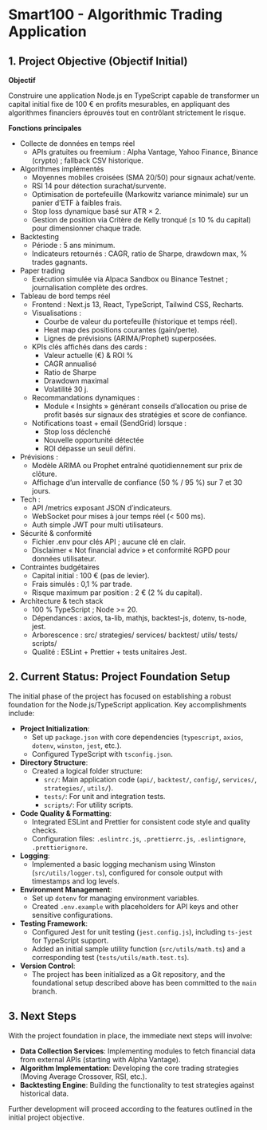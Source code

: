 # Smart100 - Algorithmic Trading Application

## 1. Project Objective (Objectif Initial)

**Objectif**

Construire une application Node.js en TypeScript capable de transformer un capital initial fixe de 100 € en profits mesurables, en appliquant des algorithmes financiers éprouvés tout en contrôlant strictement le risque.

**Fonctions principales**

*   Collecte de données en temps réel
    *   APIs gratuites ou freemium : Alpha Vantage, Yahoo Finance, Binance (crypto) ; fallback CSV historique.
*   Algorithmes implémentés
    *   Moyennes mobiles croisées (SMA 20/50) pour signaux achat/vente.
    *   RSI 14 pour détection surachat/survente.
    *   Optimisation de portefeuille (Markowitz variance minimale) sur un panier d’ETF à faibles frais.
    *   Stop loss dynamique basé sur ATR × 2.
    *   Gestion de position via Critère de Kelly tronqué (≤ 10 % du capital) pour dimensionner chaque trade.
*   Backtesting
    *   Période : 5 ans minimum.
    *   Indicateurs retournés : CAGR, ratio de Sharpe, drawdown max, % trades gagnants.
*   Paper trading
    *   Exécution simulée via Alpaca Sandbox ou Binance Testnet ; journalisation complète des ordres.
*   Tableau de bord temps réel
    *   Frontend : Next.js 13, React, TypeScript, Tailwind CSS, Recharts.
    *   Visualisations :
        *   Courbe de valeur du portefeuille (historique et temps réel).
        *   Heat map des positions courantes (gain/perte).
        *   Lignes de prévisions (ARIMA/Prophet) superposées.
    *   KPIs clés affichés dans des cards :
        *   Valeur actuelle (€) & ROI %
        *   CAGR annualisé
        *   Ratio de Sharpe
        *   Drawdown maximal
        *   Volatilité 30 j.
    *   Recommandations dynamiques :
        *   Module « Insights » générant conseils d’allocation ou prise de profit basés sur signaux des stratégies et score de confiance.
    *   Notifications toast + email (SendGrid) lorsque :
        *   Stop loss déclenché
        *   Nouvelle opportunité détectée
        *   ROI dépasse un seuil défini.
*   Prévisions :
    *   Modèle ARIMA ou Prophet entraîné quotidiennement sur prix de clôture.
    *   Affichage d’un intervalle de confiance (50 % / 95 %) sur 7 et 30 jours.
*   Tech :
    *   API /metrics exposant JSON d’indicateurs.
    *   WebSocket pour mises à jour temps réel (< 500 ms).
    *   Auth simple JWT pour multi utilisateurs.
*   Sécurité & conformité
    *   Fichier .env pour clés API ; aucune clé en clair.
    *   Disclaimer « Not financial advice » et conformité RGPD pour données utilisateur.
*   Contraintes budgétaires
    *   Capital initial : 100 € (pas de levier).
    *   Frais simulés : 0,1 % par trade.
    *   Risque maximum par position : 2 € (2 % du capital).
*   Architecture & tech stack
    *   100 % TypeScript ; Node >= 20.
    *   Dépendances : axios, ta-lib, mathjs, backtest-js, dotenv, ts-node, jest.
    *   Arborescence :
        src/
          strategies/
          services/
          backtest/
          utils/
        tests/
        scripts/
    *   Qualité : ESLint + Prettier + tests unitaires Jest.


## 2. Current Status: Project Foundation Setup

The initial phase of the project has focused on establishing a robust foundation for the Node.js/TypeScript application. Key accomplishments include:

*   **Project Initialization**:
    *   Set up `package.json` with core dependencies (`typescript`, `axios`, `dotenv`, `winston`, `jest`, etc.).
    *   Configured TypeScript with `tsconfig.json`.
*   **Directory Structure**:
    *   Created a logical folder structure:
        *   `src/`: Main application code (`api/`, `backtest/`, `config/`, `services/`, `strategies/`, `utils/`).
        *   `tests/`: For unit and integration tests.
        *   `scripts/`: For utility scripts.
*   **Code Quality & Formatting**:
    *   Integrated ESLint and Prettier for consistent code style and quality checks.
    *   Configuration files: `.eslintrc.js`, `.prettierrc.js`, `.eslintignore`, `.prettierignore`.
*   **Logging**:
    *   Implemented a basic logging mechanism using Winston (`src/utils/logger.ts`), configured for console output with timestamps and log levels.
*   **Environment Management**:
    *   Set up `dotenv` for managing environment variables.
    *   Created `.env.example` with placeholders for API keys and other sensitive configurations.
*   **Testing Framework**:
    *   Configured Jest for unit testing (`jest.config.js`), including `ts-jest` for TypeScript support.
    *   Added an initial sample utility function (`src/utils/math.ts`) and a corresponding test (`tests/utils/math.test.ts`).
*   **Version Control**:
    *   The project has been initialized as a Git repository, and the foundational setup described above has been committed to the `main` branch.

## 3. Next Steps

With the project foundation in place, the immediate next steps will involve:

*   **Data Collection Services**: Implementing modules to fetch financial data from external APIs (starting with Alpha Vantage).
*   **Algorithm Implementation**: Developing the core trading strategies (Moving Average Crossover, RSI, etc.).
*   **Backtesting Engine**: Building the functionality to test strategies against historical data.

Further development will proceed according to the features outlined in the initial project objective.
